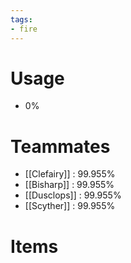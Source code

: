 ```yaml
---
tags:
- fire
---
```

# Usage
- 0%
# Teammates
- [[Clefairy]] : 99.955%
- [[Bisharp]] : 99.955%
- [[Dusclops]] : 99.955%
- [[Scyther]] : 99.955%
# Items